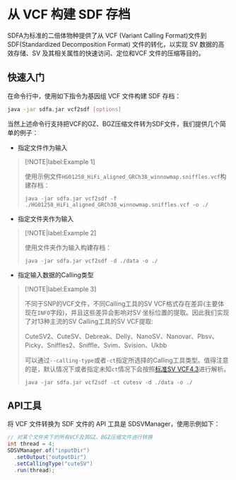 # 从 VCF 构建 SDF 存档

SDFA为标准的二倍体物种提供了从 VCF (Variant Calling Format)文件到 SDF(Standardized Decomposition Format) 文件的转化，以实现 SV 数据的高效存储、SV 及其相关属性的快速访问、定位和VCF 文件的压缩等目的。

## 快速入门

在命令行中，使用如下指令为基因组 VCF 文件构建 SDF 存档：

``` sh
java -jar sdfa.jar vcf2sdf [options]
```
当然上述命令行支持把VCF的GZ、BGZ压缩文件转为SDF文件，我们提供几个简单的例子：
- 指定文件作为输入

> [!NOTE|label:Example 1]
>
> 使用示例文件`HG01258_HiFi_aligned_GRCh38_winnowmap.sniffles.vcf`构建存档：
>
> ``` shell
> java -jar sdfa.jar vcf2sdf -f ./HG01258_HiFi_aligned_GRCh38_winnowmap.sniffles.vcf -o ./
> ```

- 指定文件夹作为输入

> [!NOTE|label:Example 2]
>
> 使用文件夹作为输入构建存档：
>
> ```shell
> java -jar sdfa.jar vcf2sdf -d ./data -o ./
> ```

- 指定输入数据的Calling类型

> [!NOTE|label:Example 3]
>
> 不同于SNP的VCF文件，不同Calling工具的SV VCF格式存在差异(主要体现在`INFO`字段)，并且这些差异会影响对SV 坐标位置的提取。因此我们实现了对13种主流的SV Calling工具的SV VCF提取:
>
> CuteSV2、CuteSV、Debreak、Delly、NanoSV、Nanovar、Pbsv、Picky、Sniffles2、Sniffle、Svim、Svision、Ukbb 
>
> 可以通过`--calling-type`或者`-ct`指定所选择的Calling工具类型。值得注意的是，默认情况下或者指定未知`ct`情况下会按照[标准SV VCF4.3](https://samtools.github.io/hts-specs/VCFv4.3.pdf)进行解析。
>
> ``` shell
> java -jar sdfa.jar vcf2sdf -ct cutesv -d ./data -o ./
> ```

## API工具

将 VCF 文件转换为 SDF 文件的 API 工具是 SDSVManager，使用示例如下：

``` java
// 对某个文件夹下的所有VCF及其GZ、BGZ压缩文件进行转换
int thread = 4;
SDSVManager.of("inputDir")
  .setOutput("outputDir")
  .setCallingType("cuteSV")
  .run(thread);
```

